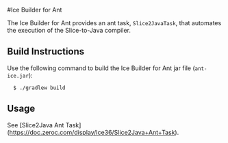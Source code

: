 #Ice Builder for Ant

The Ice Builder for Ant provides an ant task, `Slice2JavaTask`, that automates the execution of the Slice-to-Java compiler.

## Build Instructions 

Use the following command to build the Ice Builder for Ant jar file (`ant-ice.jar`):

```
  $ ./gradlew build
```
## Usage

See [Slice2Java Ant Task] (https://doc.zeroc.com/display/Ice36/Slice2Java+Ant+Task).
